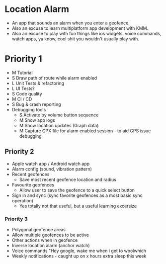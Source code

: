 # Location Alarm

- An app that sounds an alarm when you enter a geofence.
- Also an excuse to learn multiplatform app development with KMM.
- Also an excuse to play with fun things like ios widgets, voice commands, watch apps, ya know,
  cool shit you wouldn't usually play with.

# Priority 1
- M Tutorial
- S Draw path of route while alarm enabled
- L Unit Tests & refactoring
- L UI Tests?
- S Code quality
- M CI / CD
- S Bug & crash reporting
- Debugging tools
  - S Activate by volume button sequence
  - M Show app logs
  - M Show location updates (Graph data)
  - M Capture GPX file for alarm enabled session - to aid GPS issue debugging

## Priority 2

- Apple watch app / Android watch app
- Alarm config (sound, vibration pattern)
- Recent geofences
  - Save most recent geofence location and radius
- Favourite geofences
  - Allow user to save the geofence to a quick select button
- Sign in and sync (sync favorite geofences as a most basic sync operation)
  - Yes totally not that useful, but a useful learning excersize

### Priority 3

- Polygonal geofence areas
- Allow multiple geofences to be active
- Other actions when in geofence
- Inverse location alarm (anchor watch)
- Voice commands "Hey google, wake me when i get to woolwhich
- Weekly notifications - caught up on x hours extra sleep this week
